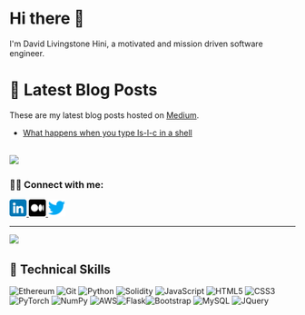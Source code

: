 # Hi there 👋
I'm David Livingstone Hini, a motivated and mission driven software engineer. 

# 📝 Latest Blog Posts
These are my latest blog posts hosted on <a href="https://medium.com">Medium</a>.

<!-- BLOG-POST-LIST:START -->
- [What happens when you type ls-l-c in a shell](https://medium.com/@kwamelivingstone77/what-happens-when-you-type-ls-l-c-in-a-shell-and-hit-enter-89fbb4094139)
<!-- BLOG-POST-LIST:END -->

<br>

<img width="47%" src="https://github-readme-stats.vercel.app/api/top-langs/?username=DavidLivingstoneHini&layout=compact&show_icons=true&theme=cobalt" />

<br>

### 👊🏾 Connect with me:
<a href="https://linkedin.com/in/livingstone-david-kwame-hini-bba016176/">
<img src="linkedin.png" alt="alternate text"
width="30px" height="height">
</a> 
<a href="https://medium.com/@kwamelivingstone77">
<img src="medium.png" alt="alternate text"
width="30px" height="height">
</a> 
<a href="https://twitter.com/SwaeStone">
<img src="twitter.png" alt="alternate text"
width="30px" height="height">
</a> 

<br>
<hr>

<img width="47%" src="https://github-readme-stats.vercel.app/api?username=DavidLivingstoneHini&show_icons=true&theme=cobalt" />

<br>

## 💼 Technical Skills 

![Ethereum](https://img.shields.io/badge/Ethereum-3C3C3D?style=for-the-badge&logo=Ethereum&logoColor=white) ![Git](https://img.shields.io/badge/git-%23F05033.svg?style=for-the-badge&logo=git&logoColor=white) ![Python](https://img.shields.io/badge/python-3670A0?style=for-the-badge&logo=python&logoColor=ffdd54) ![Solidity](https://img.shields.io/badge/Solidity-%23363636.svg?style=for-the-badge&logo=solidity&logoColor=white) ![JavaScript](https://img.shields.io/badge/javascript-%23323330.svg?style=for-the-badge&logo=javascript&logoColor=%23F7DF1E) ![HTML5](https://img.shields.io/badge/html5-%23E34F26.svg?style=for-the-badge&logo=html5&logoColor=white) ![CSS3](https://img.shields.io/badge/css3-%231572B6.svg?style=for-the-badge&logo=css3&logoColor=white) ![PyTorch](https://img.shields.io/badge/PyTorch-%23EE4C2C.svg?style=for-the-badge&logo=PyTorch&logoColor=white) ![NumPy](https://img.shields.io/badge/numpy-%23013243.svg?style=for-the-badge&logo=numpy&logoColor=white) ![AWS](https://img.shields.io/badge/AWS-%23FF9900.svg?style=for-the-badge&logo=amazon-aws&logoColor=white)![Flask](https://img.shields.io/badge/Flask-000000?style=for-the-badge&logo=flask&logoColor=white)![Bootstrap](https://img.shields.io/badge/Bootstrap-563D7C?style=for-the-badge&logo=bootstrap&logoColor=white)
![MySQL](https://img.shields.io/badge/MySQL-00000F?style=for-the-badge&logo=mysql&logoColor=white) ![JQuery](https://img.shields.io/badge/jQuery-0769AD?style=for-the-badge&logo=jquery&logoColor=white)
